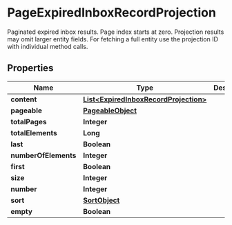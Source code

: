 

# PageExpiredInboxRecordProjection

Paginated expired inbox results. Page index starts at zero. Projection results may omit larger entity fields. For fetching a full entity use the projection ID with individual method calls.

## Properties

| Name | Type | Description | Notes |
|------------ | ------------- | ------------- | -------------|
|**content** | [**List&lt;ExpiredInboxRecordProjection&gt;**](ExpiredInboxRecordProjection) |  |  [optional] |
|**pageable** | [**PageableObject**](PageableObject) |  |  [optional] |
|**totalPages** | **Integer** |  |  |
|**totalElements** | **Long** |  |  |
|**last** | **Boolean** |  |  [optional] |
|**numberOfElements** | **Integer** |  |  [optional] |
|**first** | **Boolean** |  |  [optional] |
|**size** | **Integer** |  |  [optional] |
|**number** | **Integer** |  |  [optional] |
|**sort** | [**SortObject**](SortObject) |  |  [optional] |
|**empty** | **Boolean** |  |  [optional] |



